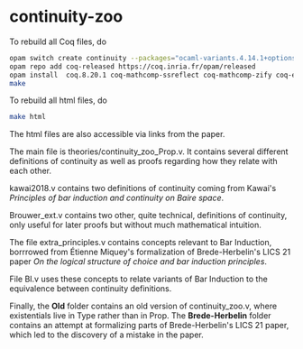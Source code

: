 # continuity-zoo

To rebuild all Coq files, do

```bash
opam switch create continuity --packages="ocaml-variants.4.14.1+options,ocaml-option-flambda"
opam repo add coq-released https://coq.inria.fr/opam/released
opam install  coq.8.20.1 coq-mathcomp-ssreflect coq-mathcomp-zify coq-equations 
make
```

To rebuild all html files, do
```bash
make html
```

The html files are also accessible via links from the paper.

The main file is theories/continuity_zoo_Prop.v. It contains several different definitions of continuity as well as proofs regarding how they relate with each other.

kawai2018.v contains two definitions of continuity coming from Kawai's *Principles of bar induction and continuity on Baire space*.

Brouwer_ext.v contains two other, quite technical, definitions of continuity, only useful for later proofs but without much mathematical intuition.

The file extra_principles.v contains concepts relevant to Bar Induction, borrrowed from Étienne Miquey's formalization of Brede-Herbelin's LICS 21 paper *On the logical structure of choice and bar induction principles*. 

File BI.v uses these concepts to relate variants of Bar Induction to the equivalence between continuity definitions.

Finally, the **Old** folder contains an old version of continuity_zoo.v, where existentials live in Type rather than in Prop. The **Brede-Herbelin** folder contains an attempt at formalizing parts of Brede-Herbelin's LICS 21 paper, which led to the discovery of a mistake in the paper.
